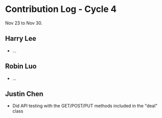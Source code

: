 # Contribution Log - Cycle 4
Nov 23 to Nov 30.

## Harry Lee
* ...

## Robin Luo
* ...

## Justin Chen
* Did API testing with the GET/POST/PUT methods included in the "deal" class
